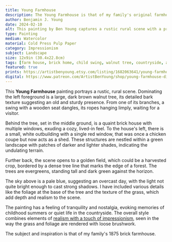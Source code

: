 ```yaml
---
title: Young Farmhouse
description: The Young Farmhouse is that of my family's original farmhouse I grew up next to, built in 1875. Showcasing the sturdy brickwork in the countryside.
author: Benjamin J. Young
date: 2024-02-10
alt: This painting by Ben Young captures a rustic rural scene with a prominent tree and swing in the foreground, and a brick house amidst green fields and trees in the background, evoking a tranquil, pastoral mood.
type: Painting
medium: Watercolor
material: Cold Press Pulp Paper
category: Impressionism
subject: Landscape
size: 12x9in (30.4x22.8cm)
tags: [farm house, brick home, child swing, walnut tree, countryside, architecture art, watercolor paint, hybrid impressionism, landscape art]
featured: true
prints: https://artistbenyoung.etsy.com/listing/1682063641/young-farmhouse-landscape
digital: https://www.patreon.com/ArtistBenYoung/shop/young-farmhouse-digital-download-139684
---
```


This **Young Farmhouse** painting portrays a rustic, rural scene. Dominating the left foreground is a large, dark brown walnut tree, its detailed bark texture suggesting an old and sturdy presence. From one of its branches, a swing with a wooden seat dangles, its ropes hanging limply, waiting for a visitor.

Behind the tree, set in the middle ground, is a quaint brick house with multiple windows, exuding a cozy, lived-in feel. To the house's left, there is a small, white outbuilding with a single red window, that was once a chicken coupe but now acts as a shed. These structures are nestled within a green landscape with patches of darker and lighter shades, indicating the undulating terrain.

Further back, the scene opens to a golden field, which could be a harvested crop, bordered by a dense tree line that marks the edge of a forest. The trees are evergreens, standing tall and dark green against the horizon.

The sky above is a pale blue, suggesting an overcast day, with the light not quite bright enough to cast strong shadows. I have included various details like the foliage at the base of the tree and the texture of the grass, which add depth and realism to the scene.

The painting has a feeling of tranquility and nostalgia, evoking memories of childhood summers or quiet life in the countryside. The overall style combines elements of [realism with a touch of impressionism](https://study.com/academy/lesson/realism-impressionism-overview-differences-examples.html), seen in the way the grass and foliage are rendered with loose brushwork.

The subject and inspiration is that of my family's 1875 brick farmhouse.